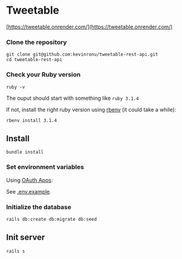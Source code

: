 # Tweetable

[https://tweetable.onrender.com/](https://tweetable.onrender.com/)

### Clone the repository

```shell
git clone git@github.com:kevinronu/tweetable-rest-api.git
cd tweetable-rest-api
```

### Check your Ruby version

```shell
ruby -v
```

The ouput should start with something like `ruby 3.1.4`

If not, install the right ruby version using [rbenv](https://github.com/rbenv/rbenv) (it could take a while):

```shell
rbenv install 3.1.4
```

## Install

```shell
bundle install
```

### Set environment variables

Using [OAuth Apps](https://github.com/settings/developers):

See [.env.example](https://github.com/kevinronu/tweetable-rest-api/blob/main/.env.example).

### Initialize the database

```shell
rails db:create db:migrate db:seed
```

## Init server

```shell
rails s
```

